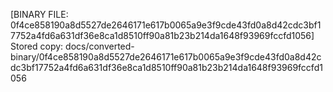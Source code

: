 [BINARY FILE: 0f4ce858190a8d5527de2646171e617b0065a9e3f9cde43fd0a8d42cdc3bf17752a4fd6a631df36e8ca1d8510ff90a81b23b214da1648f93969fccfd1056]
Stored copy: docs/converted-binary/0f4ce858190a8d5527de2646171e617b0065a9e3f9cde43fd0a8d42cdc3bf17752a4fd6a631df36e8ca1d8510ff90a81b23b214da1648f93969fccfd1056
